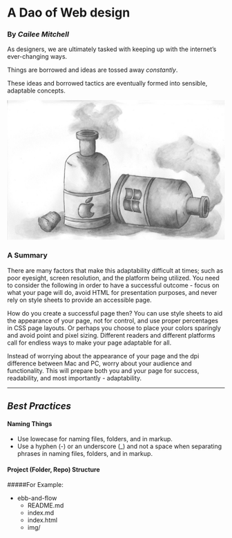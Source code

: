 # A Dao of Web design
### By *Cailee Mitchell*

As designers, we are ultimately tasked with keeping up with the internet’s ever-changing ways.

Things are borrowed and ideas are tossed away *constantly*. 

These ideas and borrowed tactics are eventually formed into sensible, adaptable concepts.

![hero image](img/img.jpg)

### A Summary

  There are many factors that make this adaptability difficult at times; such as poor eyesight, screen resolution, and the platform being utilized. You need to consider the following in order to have a successful outcome - focus on what your page will do, avoid HTML for presentation purposes, and never rely on style sheets to provide an accessible page.
  
  How do you create a successful page then? You can use style sheets to aid the appearance of your page, not for control, and use proper percentages in CSS page layouts. Or perhaps you choose to place your colors sparingly and avoid point and pixel sizing. Different readers and different platforms call for endless ways to make your page adaptable for all.
  
  Instead of worrying about the appearance of your page and the dpi difference between Mac and PC, worry about your audience and functionality. This will prepare both you and your page for success, readability, and most importantly - adaptability.

- - -

## *Best Practices*

#### Naming Things

- Use lowecase for naming files, folders, and in markup.
- Use a hyphen (-) or an underscore (_) and not a space when separating phrases in naming files, folders, and in markup.

#### Project (Folder, Repo) Structure

#####For Example:
- ebb-and-flow
  - README.md
  - index.md
  - index.html
  - img/

